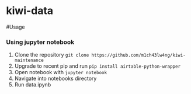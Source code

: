 # kiwi-data

#Usage
### Using jupyter notebook
1. Clone the repository `git clone https://github.com/m1ch43lw4ng/kiwi-maintenance`
2. Upgrade to recent pip and run `pip install airtable-python-wrapper`
2. Open notebook with `jupyter notebook`
3. Navigate into notebooks directory
4. Run data.ipynb
